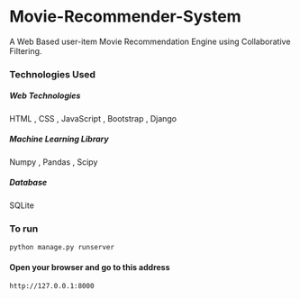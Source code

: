 # Movie-Recommender-System
A Web Based user-item Movie Recommendation Engine using Collaborative Filtering.


### Technologies Used

##### Web Technologies
HTML , CSS , JavaScript , Bootstrap , Django

##### Machine Learning Library
Numpy , Pandas , Scipy

##### Database
SQLite


### To run
```
python manage.py runserver
```
#### Open your browser and go to this address
```
http://127.0.0.1:8000
```
